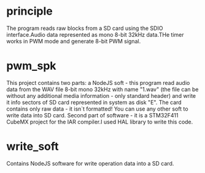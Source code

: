 # principle
The program reads raw blocks from a SD card using the SDIO interface.Audio data represented as mono 8-bit 32kHz data.THe timer works in PWM mode and generate 8-bit PWM signal.
# pwm_spk
This project contains two parts: a NodeJS soft - this program read audio data from the WAV file 8-bit mono 32kHz  with name "1.wav" (the file can be without any additional media information - only standard header) and write it info sectors of SD card represented in system as disk "E". The card contains only raw data - it isn`t formatted! You can use any other soft to write data into SD card. Second part of software - it is a STM32F411 CubeMX project for the IAR compiler.I used HAL library to write this code.  
# write_soft
Contains NodeJS software for write operation data into a SD card.  

